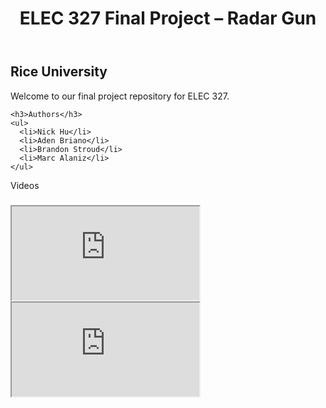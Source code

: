 <!DOCTYPE html>
<html lang="en">
<head>
  <meta charset="UTF-8">
  <title>ELEC 327 Final Project – Radar Gun</title>
  <link rel="stylesheet" href="styles.css">
</head>
<body>

  <!-- DARK HEADER BANNER -->
  <header class="site-banner">
    <h1>ELEC 327 Final Project – Radar Gun</h1>
  </header>

  <!-- WHITE CONTENT AREA -->
  <main class="site-content">
    <h2>Rice University</h2>
    <p>Welcome to our final project repository for ELEC 327.</p>

    <h3>Authors</h3>
    <ul>
      <li>Nick Hu</li>
      <li>Aden Briano</li>
      <li>Brandon Stroud</li>
      <li>Marc Alaniz</li>
    </ul>


  <h23>Videos <h3>

<div class="video-container">
  <iframe 
    src="https://www.youtube.com/embed/REPLACE_WITH_VIDEO_ID_1" 
    allow="accelerometer; autoplay; clipboard-write; encrypted-media; gyroscope; picture-in-picture" 
    allowfullscreen>
  </iframe>
</div>

<div class="video-container">
  <iframe 
    src="https://www.youtube.com/embed/REPLACE_WITH_VIDEO_ID_2" 
    allow="accelerometer; autoplay; clipboard-write; encrypted-media; gyroscope; picture-in-picture" 
    allowfullscreen>
  </iframe>
</div>
